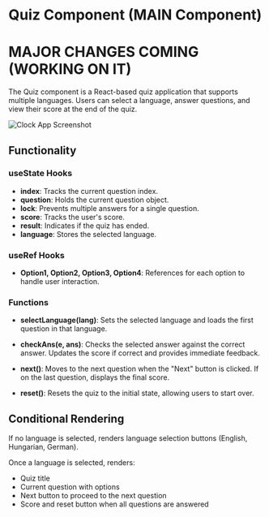 # Quiz Component (MAIN Component)

# MAJOR CHANGES COMING (WORKING ON IT)

The Quiz component is a React-based quiz application that supports multiple languages. Users can select a language, answer questions, and view their score at the end of the quiz.

![Clock App Screenshot](./.github/screen.png)

## Functionality

### useState Hooks

- **index**: Tracks the current question index.
- **question**: Holds the current question object.
- **lock**: Prevents multiple answers for a single question.
- **score**: Tracks the user's score.
- **result**: Indicates if the quiz has ended.
- **language**: Stores the selected language.

### useRef Hooks

- **Option1, Option2, Option3, Option4**: References for each option to handle user interaction.

### Functions

- **selectLanguage(lang)**: Sets the selected language and loads the first question in that language.
- **checkAns(e, ans)**: Checks the selected answer against the correct answer. Updates the score if correct and provides immediate feedback.

- **next()**: Moves to the next question when the "Next" button is clicked. If on the last question, displays the final score.

- **reset()**: Resets the quiz to the initial state, allowing users to start over.

## Conditional Rendering

If no language is selected, renders language selection buttons (English, Hungarian, German).

Once a language is selected, renders:

- Quiz title
- Current question with options
- Next button to proceed to the next question
- Score and reset button when all questions are answered
